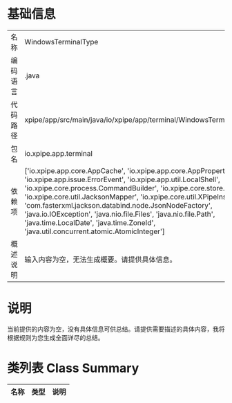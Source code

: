 # 基础信息

|      |      |
|------|------|
| 名称 | WindowsTerminalType |
| 编码语言 | .java |
| 代码路径 | xpipe/app/src/main/java/io/xpipe/app/terminal/WindowsTerminalType.java |
| 包名 | io.xpipe.app.terminal |
| 依赖项 | ['io.xpipe.app.core.AppCache', 'io.xpipe.app.core.AppProperties', 'io.xpipe.app.issue.ErrorEvent', 'io.xpipe.app.util.LocalShell', 'io.xpipe.core.process.CommandBuilder', 'io.xpipe.core.store.FileNames', 'io.xpipe.core.util.JacksonMapper', 'io.xpipe.core.util.XPipeInstallation', 'com.fasterxml.jackson.databind.node.JsonNodeFactory', 'java.io.IOException', 'java.nio.file.Files', 'java.nio.file.Path', 'java.time.LocalDate', 'java.time.ZoneId', 'java.util.concurrent.atomic.AtomicInteger'] |
| 概述说明 | 输入内容为空，无法生成概要。请提供具体信息。 |

# 说明

当前提供的内容为空，没有具体信息可供总结。请提供需要描述的具体内容，我将根据规则为您生成全面详尽的总结。

# 类列表 Class Summary

| 名称   | 类型  | 说明 |
|-------|------|-------------|




